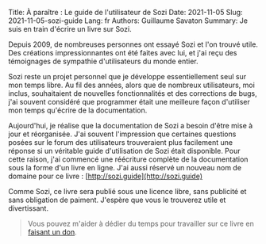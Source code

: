 Title: À paraître : Le guide de l'utilisateur de Sozi
Date: 2021-11-05
Slug: 2021-11-05-sozi-guide
Lang: fr
Authors: Guillaume Savaton
Summary:
    Je suis en train d'écrire un livre sur Sozi.

Depuis 2009, de nombreuses personnes ont essayé Sozi et l'on trouvé utile.
Des créations impressionnantes ont été faites avec lui,
et j'ai reçu des témoignages de sympathie d'utilisateurs du monde entier.

Sozi reste un projet personnel que je développe essentiellement seul sur mon temps libre.
Au fil des années, alors que de nombreux utilisateurs, moi inclus, souhaitaient
de nouvelles fonctionnalités et des corrections de bugs, j'ai souvent considéré
que programmer était une meilleure façon d'utiliser mon temps qu'écrire de la documentation.

Aujourd'hui, je réalise que la documentation de Sozi a besoin d'être mise à jour et réorganisée.
J'ai souvent l'impression que certaines questions posées sur le forum des utilisateurs
trouveraient plus facilement une réponse si un véritable guide d'utilisation de Sozi était disponible.
Pour cette raison, j'ai commencé une réécriture complète de la documentation sous la forme d'un livre en ligne.
J'ai aussi réservé un nouveau nom de domaine pour ce livre : [http://sozi.guide](http://sozi.guide)

Comme Sozi, ce livre sera publié sous une licence libre, sans publicité et
sans obligation de paiment. J'espère que vous le trouverez utile et divertissant.

> Vous pouvez m'aider à dédier du temps pour travailler sur ce livre en [faisant un don](pages/70-donate.html).
